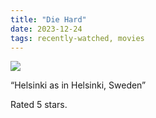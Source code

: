 ```yaml
---
title: "Die Hard"
date: 2023-12-24
tags: recently-watched, movies
---
```


<div class="letterboxd-movie-data-content">
   <p><img src="https://a.ltrbxd.com/resized/film-poster/5/1/5/5/6/51556-die-hard-0-600-0-900-crop.jpg?v=e24e92754d"/></p> <p>“Helsinki as in Helsinki, Sweden”</p> 
  <p>Rated 5 stars.<p>
  <div class="float-clear"></div>
</div>